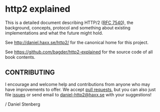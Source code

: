 http2 explained
===============

This is a detailed document describing HTTP/2 ([RFC
7540](https://httpwg.github.io/specs/rfc7540.html)), the background, concepts,
protocol and something about existing implementations and what the future
might hold.

See http://daniel.haxx.se/http2/ for the canonical home for this project.

See https://github.com/bagder/http2-explained for the source code of all book
contents.

CONTRIBUTING
------------

I encourage and welcome help and contributions from anyone who may have
improvements to offer. We accept [pull
requests](https://github.com/bagder/http2-explained/pulls), but you can also
just file [issues](https://github.com/bagder/http2-explained/issues) or send email to daniel-http2@haxx.se with your suggestions!

 / Daniel Stenberg
